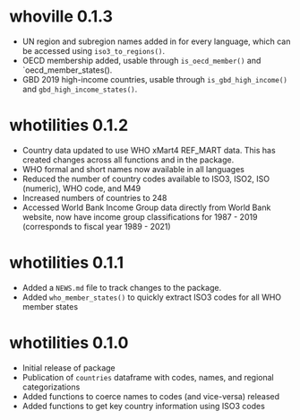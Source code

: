 # whoville 0.1.3

* UN region and subregion names added in for every language, which can be accessed
    using `iso3_to_regions()`.
* OECD membership added, usable through `is_oecd_member()` and `oecd_member_states().
* GBD 2019 high-income countries, usable through `is_gbd_high_income()` and
    `gbd_high_income_states()`.

# whotilities 0.1.2

* Country data updated to use WHO xMart4 REF_MART data. This has created changes across all functions and in the package.
* WHO formal and short names now available in all languages
* Reduced the number of country codes available to ISO3, ISO2, ISO (numeric), WHO code, and M49
* Increased numbers of countries to 248
* Accessed World Bank Income Group data directly from World Bank website, now have income group classifications for 1987 - 2019 (corresponds to fiscal year 1989 - 2021)

# whotilities 0.1.1

* Added a `NEWS.md` file to track changes to the package.
* Added `who_member_states()` to quickly extract ISO3 codes for all WHO member states

# whotilities 0.1.0

* Initial release of package
* Publication of `countries` dataframe with codes, names, and regional categorizations
* Added functions to coerce names to codes (and vice-versa) released
* Added functions to get key country information using ISO3 codes
